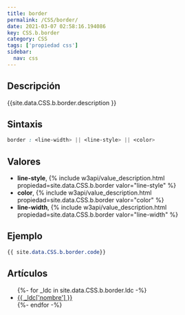 ```yaml
---
title: border
permalink: /CSS/border/
date: 2021-03-07 02:58:16.194086
key: CSS.b.border
category: CSS
tags: ['propiedad css']
sidebar: 
  nav: css
---
```


## Descripción
{{site.data.CSS.b.border.description }}

## Sintaxis
~~~css
border : <line-width> || <line-style> || <color>
~~~

## Valores
* **line-style**,  {% include w3api/value_description.html propiedad=site.data.CSS.b.border valor="line-style" %}
* **color**,  {% include w3api/value_description.html propiedad=site.data.CSS.b.border valor="color" %}
* **line-width**,  {% include w3api/value_description.html propiedad=site.data.CSS.b.border valor="line-width" %}

## Ejemplo
~~~css
{{ site.data.CSS.b.border.code}}
~~~

## Artículos
<ul>
{%- for _ldc in site.data.CSS.b.border.ldc -%}
   <li>
       <a href="{{_ldc['url'] }}">{{ _ldc['nombre'] }}</a>
   </li>
{%- endfor -%}
</ul>

